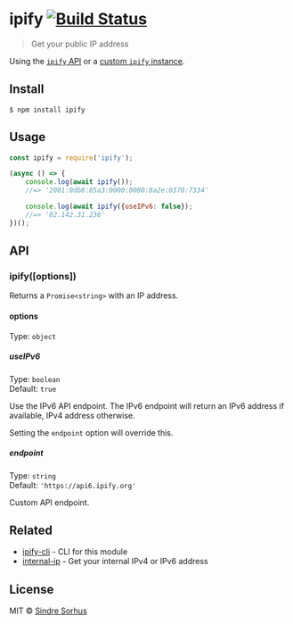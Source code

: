 # ipify [![Build Status](https://travis-ci.org/sindresorhus/ipify.svg?branch=master)](https://travis-ci.org/sindresorhus/ipify)

> Get your public IP address

Using the [`ipify` API](https://www.ipify.org) or a [custom `ipify` instance](https://github.com/rdegges/ipify-api).


## Install

```
$ npm install ipify
```


## Usage

```js
const ipify = require('ipify');

(async () => {
	console.log(await ipify());
	//=> '2001:0db8:85a3:0000:0000:8a2e:0370:7334'

	console.log(await ipify({useIPv6: false});
	//=> '82.142.31.236'
})();
```


## API

### ipify([options])

Returns a `Promise<string>` with an IP address.

#### options

Type: `object`

##### useIPv6

Type: `boolean`<br>
Default: `true`

Use the IPv6 API endpoint. The IPv6 endpoint will return an IPv6 address if available, IPv4 address otherwise.

Setting the `endpoint` option will override this.

##### endpoint

Type: `string`<br>
Default: `'https://api6.ipify.org'`

Custom API endpoint.


## Related

- [ipify-cli](https://github.com/sindresorhus/ipify-cli) - CLI for this module
- [internal-ip](https://github.com/sindresorhus/internal-ip) - Get your internal IPv4 or IPv6 address


## License

MIT © [Sindre Sorhus](https://sindresorhus.com)
